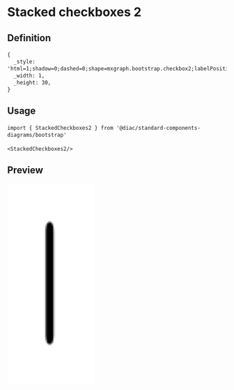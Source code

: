 # Stacked checkboxes 2

## Definition

```
{
  _style: 'html=1;shadow=0;dashed=0;shape=mxgraph.bootstrap.checkbox2;labelPosition=right;verticalLabelPosition=middle;align=left;verticalAlign=middle;gradientColor=#DEDEDE;fillColor=#EDEDED;checked=0;spacing=5;fontColor=#6C767D;checkedFill=#0085FC;checkedStroke=#ffffff;sketch=0;',
  _width: 1,
  _height: 30,
}
```

## Usage

```
import { StackedCheckboxes2 } from '@diac/standard-components-diagrams/bootstrap'

<StackedCheckboxes2/>
```

## Preview

<img src="./stacked-checkboxes-2.png" width="200"/>

